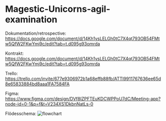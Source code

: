 # Magestic-Unicorns-agil-examination
Dokumentation/retrospective: https://docs.google.com/document/d/14Kh1ysLELGh0tC7X4qt793OB54FMtw5QfW2FKwYmj9c/edit?tab=t.d095g93omrda

Kontrakt: https://docs.google.com/document/d/14Kh1ysLELGh0tC7X4qt793OB54FMtw5QfW2FKwYmj9c/edit?tab=t.d095g93omrda

Trello: https://trello.com/invite/677e9306972b1a68effb88fb/ATTI9911767636ee65d8e65833884bd8aaa1FA7584FA

Figma: https://www.figma.com/design/DVf8IZPFTEuKDCWPPoU7dC/Meeting-app?node-id=0-1&p=f&t=V234XS1DkbnNatLs-0

Flödesschema: ![flowchart](https://github.com/user-attachments/assets/e413fe1b-f58a-4f8d-bfe4-360f51d1db9b)
